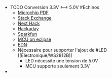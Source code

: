 - TODO Conversion 3.3V <--> 5.0V #Echinos
	- [Microchip PDF](https://www.newark.com/pdfs/techarticles/microchip/3_3vto5vAnalogTipsnTricksBrchr.pdf)
	- [Stack Exchange](https://electronics.stackexchange.com/questions/81580/step-up-3-3v-to-5v-for-digital-i-o)
	- [Next Hack](https://next-hack.com/index.php/2020/02/15/how-to-interface-a-3-3v-output-to-a-5v-input/)
	- [Hackaday](https://hackaday.com/2017/01/20/cheating-at-5v-ws2812-control-to-use-a-3-3v-data-line/)
	- [Sparkfun](https://learn.sparkfun.com/tutorials/bi-directional-logic-level-converter-hookup-guide)
	- [MCU on eclipse](https://mcuoneclipse.com/2023/04/02/rp2040-with-pio-and-dma-to-address-ws2812b-leds/)
	- [EDN](https://www.edn.com/dont-pay-for-level-translators-in-systems-using-multiple-power-supply-voltages/)
	- Nécessaire pour supporter l'ajout de #LED [[Électronique/WS2812B]]
		- LED nécessite une tension de 5.0V
		- MCU supporte seulement 3.3V
-